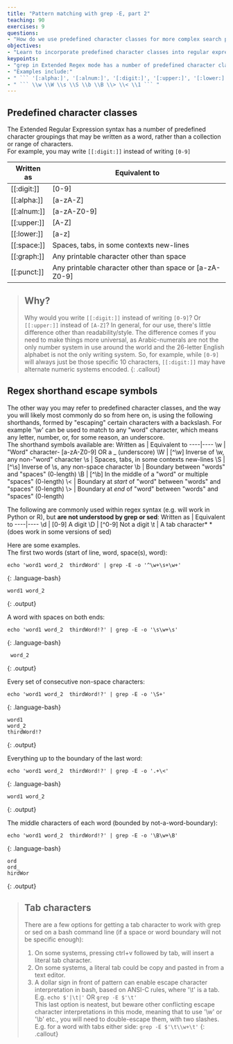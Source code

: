 ```yaml
---
title: "Pattern matching with grep -E, part 2"
teaching: 90
exercises: 9
questions:
- "How do we use predefined character classes for more complex search patterns?"
objectives:
- "Learn to incorporate predefined character classes into regular expressions"
keypoints:
- "grep in Extended Regex mode has a number of predefined character classes"
- "Examples include:"
- " ``` '[:alpha:]', '[:alnum:]', '[:digit:]', '[:upper:]', '[:lower:]', '[:punct:]', '[:space:]' ``` "
- " ``` \\w \\W \\s \\S \\b \\B \\> \\< \\1 ``` "
---
```



## Predefined character classes

The Extended Regular Expression syntax has a number of predefined character groupings that may
be written as a word, rather than a collection or range of characters.  
For example, you may write `[[:digit:]]` instead of writing `[0-9]`

Written as | Equivalent to
----|----
[[:digit:]] | [0-9]
[[:alpha:]] | [a-zA-Z]
[[:alnum:]] | [a-zA-Z0-9]
[[:upper:]] | [A-Z]
[[:lower:]] | [a-z]
[[:space:]] | Spaces, tabs, in some contexts new-lines
[[:graph:]] | Any printable character other than space
[[:punct:]] | Any printable character other than space or [a-zA-Z0-9]

> ## Why?
> 
> Why would you write `[[:digit:]]` instead of writing `[0-9]`? Or `[[:upper:]]` instead 
> of `[A-Z]`?  In general, for our use, there's little difference other than readability/style. 
> The difference comes if you need to make things more universal, as Arabic-numerals are not the
> only number system in use around the world and the 26-letter English alphabet is not
> the only writing system. So, for example, while `[0-9]` will always just be those
> specific 10 characters, `[[:digit:]]` may have alternate numeric systems encoded.
{: .callout}



## Regex shorthand escape symbols

The other way you may refer to predefined character classes, and the way you will likely
most commonly do so from here on, is using the following shorthands, formed by "escaping"
certain characters with a backslash.  For example '\\w' can be used to match to any 
"word" character, which means any letter, number, or, for some reason, an underscore.  
The shorthand symbols available are:
Written as | Equivalent to
----|----
\\w | "Word" character- [a-zA-Z0-9] OR a _ (underscore)
\\W | [^\\w] Inverse of \\w, any non-"word" character
\\s | Spaces, tabs, in some contexts new-lines
\\S | [^\\s] Inverse of \\s, any non-space character
\\b | Boundary between "words" and "spaces" (0-length)
\\B | [^\\b] In the middle of a "word" or multiple "spaces" (0-length)
\\< | Boundary at *start* of "word" between "words" and "spaces" (0-length)
\\> | Boundary at *end* of "word" between "words" and "spaces" (0-length)

The following are commonly used within regex syntax (e.g. will work in Python or R),
but **are not understood by grep or sed**:
Written as | Equivalent to
----|----
\\d | [0-9] A digit
\\D | [^0-9] Not a digit
\\t | A tab character\* 
\*(does work in some versions of sed)



Here are some examples.  
The first two words (start of line, word, space(s), word):
~~~
echo 'word1 word_2  thirdWord' | grep -E -o '^\w+\s+\w+'
~~~
{: .language-bash}
~~~
word1 word_2
~~~
{: .output}

A word with spaces on both ends:
~~~
echo 'word1 word_2  thirdWord!?' | grep -E -o '\s\w+\s'
~~~
{: .language-bash}
~~~
 word_2 
~~~
{: .output}

Every set of consecutive non-space characters:
~~~
echo 'word1 word_2  thirdWord!?' | grep -E -o '\S+'
~~~
{: .language-bash}
~~~
word1
word_2
thirdWord!?
~~~
{: .output}

Everything up to the boundary of the last word:
~~~
echo 'word1 word_2  thirdWord!?' | grep -E -o '.+\<'
~~~
{: .language-bash}
~~~
word1 word_2  
~~~
{: .output}

The middle characters of each word (bounded by not-a-word-boundary):
~~~
echo 'word1 word_2  thirdWord!?' | grep -E -o '\B\w+\B'
~~~
{: .language-bash}
~~~
ord
ord_
hirdWor
~~~
{: .output}


> ## Tab characters
> 
> There are a few options for getting a tab character to work with grep or sed on a bash
> command line (if a space or word boundary will not be specific enough):  
> 1. On some systems, pressing ctrl+v followed by tab, will insert a literal tab character.  
> 2. On some systems, a literal tab could be copy and pasted in from a text editor.  
> 3. A dollar sign in front of pattern can enable escape character interpretation in bash,
> based on ANSI-C rules, where '\\t' is a tab.  
> E.g. ``` echo $'|\t|' ```  OR  ``` grep -E $'\t' ```  
> This last option is neatest, but beware other conflicting escape character interpretations
> in this mode, meaning that to use '\\w' or '\\b' etc., you will need to double-escape
> them, with two slashes.  
> E.g. for a word with tabs either side: ``` grep -E $'\t\\w+\t' ``` 
{: .callout}

